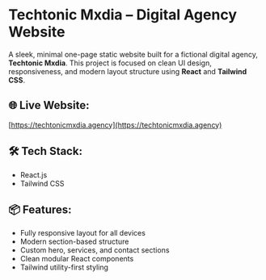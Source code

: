 # Techtonic Mxdia – Digital Agency Website

A sleek, minimal one-page static website built for a fictional digital agency, **Techtonic Mxdia**. This project is focused on clean UI design, responsiveness, and modern layout structure using **React** and **Tailwind CSS**.

## 🌐 Live Website:
[https://techtonicmxdia.agency](https://techtonicmxdia.agency)

## 🛠️ Tech Stack:
- React.js
- Tailwind CSS

## 📦 Features:
- Fully responsive layout for all devices
- Modern section-based structure
- Custom hero, services, and contact sections
- Clean modular React components
- Tailwind utility-first styling

